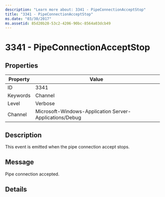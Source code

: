 ```yaml
---
description: "Learn more about: 3341 - PipeConnectionAcceptStop"
title: "3341 - PipeConnectionAcceptStop"
ms.date: "03/30/2017"
ms.assetid: 85d20b28-53c2-4206-90bc-8564a03dcb49
---
```

# 3341 - PipeConnectionAcceptStop

## Properties

| Property | Value |
| - | - |
|ID|3341|  
|Keywords|Channel|  
|Level|Verbose|  
|Channel|Microsoft-Windows-Application Server-Applications/Debug|  
  
## Description  

 This event is emitted when the pipe connection accept stops.  
  
## Message  

 Pipe connection accepted.  
  
## Details
